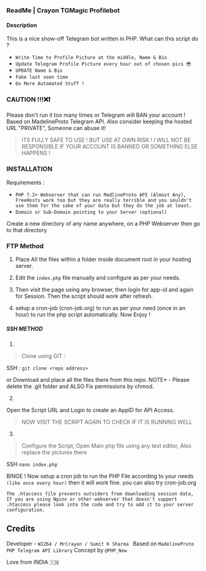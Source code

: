### ReadMe | Crayon TGMagic Profilebot
####  Description
This is a nice show-off Telegram bot written in PHP.
What can this script do ?

- `Write Time to Profile Picture at the middle, Name & Bio`
 - `Update Telegram Profile Picture every hour out of chosen pics 😎`
 - `UPDATE Name & Bio`
 - `Fake last seen time`
 - `Do More Automated Stuff !`
 ### CAUTION !!!❌❗
 Please don't run it too many times or Telegram will BAN your account !
 Based on MadelineProto Telegram API.
 Also consider keeping the hosted URL "PRIVATE", Someone can abuse it!
 
> ITS FULLY SAFE TO USE  ! BUT USE AT OWN RISK ! 
> I WILL NOT BE RESPONSIBLE IF YOUR ACCOUNT IS BANNED OR SOMETHING ELSE HAPPENS !
### INSTALLATION
Requirements :
- `PHP 7.2+ Webserver that can run MadlineProto API (Almost Any), FreeHosts work too but they are really terrible and you souldn't use them for the sake of your data but they do the job at least.`
- `Domain or Sub-Domain pointing to your Server (optional)`

Create a new directory of any name anywhere, on a PHP Webserver
then go to that directory
### FTP Method
1) Place All the files within a folder inside document root in your hosting server.
2) Edit the `index.php` file manually and configure as per your needs.

3) Then visit the page using any browser, then login for app-id and again for Session. Then the script should work after refresh.

4) setup a cron-job (cron-job.org) to run as per your need (once in an hour) to run the php script automatically. Now Enjoy !
##### SSH METHOD
1)
> Clone using GIT :

SSH : `git clone <repo address>`

or Download and place all the files there from this repo.
NOTE* - Please delete the .git folder and ALSO Fix permissions by chmod.

2)
Open the Script URL and Login to create an AppID for API Access.
>  NOW VISIT THE SCRIPT AGAIN TO CHECK IF IT IS RUNNING WELL
3) 
> Configure the Script, Open Main php file using any text editor, Also replace the pictures there

SSH `nano index.php`

BINGE ! Now setup a cron job to run the PHP File according to your needs `(like once every hour)`  then it will work fine.
you can also try cron-job.org

`The .htaccess file prevents outsiders from downloading session data, If you are using Nginx or other webserver that doesn't support .htaccess please look into the code and try to add it to your server configuration.`

## Credits
Developer - `WIZ64 / MrCrayon / Sumit K Sharma `
Based on `MadelineProto PHP Telegram API Library`
Concept by `@PHP_New`

Love from INDIA 🇮🇳 
